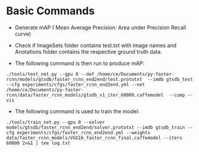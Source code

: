 # Basic Commands

* Generate mAP ( Mean Average Precision: Area under Precision Recall curve)

* Check if ImageSets folder contains test.txt with image names and Anotations folder contains the respective ground truth data.

* The following command is then run to produce mAP: 
```
./tools/test_net.py --gpu 0 --def /home/ce/Documents/py-faster-rcnn/models/gtsdb/faster_rcnn_end2end/test.prototxt  --imdb gtsdb_test --cfg experiments/cfgs/faster_rcnn_end2end.yml --net /home/ce/Documents/py-faster-rcnn/data/faster_rcnn_models/gtsdb_v1_iter_60000.caffemodel  --comp --vis
```

* The following command is used to train the model:

```
./tools/train_net.py --gpu 0 --solver models/gtsdb/faster_rcnn_end2end/solver.prototxt --imdb gtsdb_train --cfg experiments/cfgs/faster_rcnn_end2end.yml --weights data/faster_rcnn_models/VGG16_faster_rcnn_final.caffemodel --iters 60000 2>&1 | tee log.txt
```
